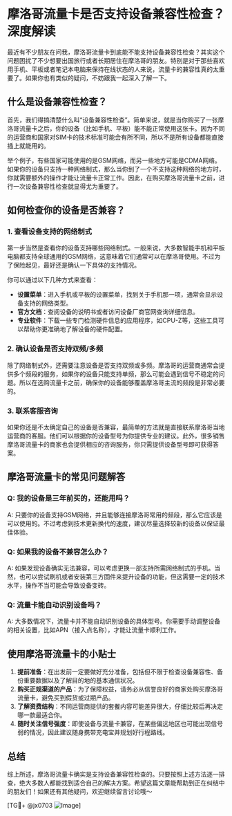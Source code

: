 # 摩洛哥流量卡是否支持设备兼容性检查？深度解读

最近有不少朋友在问我，摩洛哥流量卡到底能不能支持设备兼容性检查？其实这个问题困扰了不少想要出国旅行或者长期居住在摩洛哥的朋友。特别是对于那些喜欢用手机、平板或者笔记本电脑来保持在线状态的人来说，流量卡的兼容性真的太重要了。如果你也有类似的疑问，不妨跟我一起深入了解一下。

## 什么是设备兼容性检查？

首先，我们得搞清楚什么叫“设备兼容性检查”。简单来说，就是当你购买了一张摩洛哥流量卡之后，你的设备（比如手机、平板）能不能正常使用这张卡。因为不同的运营商和国家对SIM卡的技术标准可能会有所不同，所以不是所有设备都能直接插上就能用的。

举个例子，有些国家可能使用的是GSM网络，而另一些地方可能是CDMA网络。如果你的设备只支持一种网络制式，那么当你到了一个不支持这种网络的地方时，你就需要额外的操作才能让流量卡正常工作。因此，在购买摩洛哥流量卡之前，进行一次设备兼容性检查就显得尤为重要了。

## 如何检查你的设备是否兼容？

### 1. 查看设备支持的网络制式

第一步当然是查看你的设备支持哪些网络制式。一般来说，大多数智能手机和平板电脑都支持全球通用的GSM网络，这意味着它们通常可以在摩洛哥使用。不过为了保险起见，最好还是确认一下具体的支持情况。

你可以通过以下几种方式来查看：
- **设置菜单**：进入手机或平板的设置菜单，找到关于手机那一项，通常会显示设备支持的网络类型。
- **官方文档**：查阅设备的说明书或者访问设备厂商官网查询详细信息。
- **专业软件**：下载一些专门检测硬件信息的应用程序，如CPU-Z等，这些工具可以帮助你更准确地了解设备的硬件配置。

### 2. 确认设备是否支持双频/多频

除了网络制式外，还需要注意设备是否支持双频或多频。摩洛哥的运营商通常会提供多个频段的服务，如果你的设备只能支持单频，那么可能会遇到信号不稳定的问题。所以在选购流量卡之前，确保你的设备能够覆盖摩洛哥主流的频段是非常必要的。

### 3. 联系客服咨询

如果你还是不太确定自己的设备是否兼容，最简单的方法就是直接联系摩洛哥当地运营商的客服。他们可以根据你的设备型号为你提供专业的建议。此外，很多销售摩洛哥流量卡的商家也会提供相应的咨询服务，你只需提供设备型号即可获得答案。

## 摩洛哥流量卡的常见问题解答

### Q: 我的设备是三年前买的，还能用吗？
A: 只要你的设备支持GSM网络，并且能够连接摩洛哥常用的频段，那么它应该是可以使用的。不过考虑到技术更新换代的速度，建议尽量选择较新的设备以保证最佳体验。

### Q: 如果我的设备不兼容怎么办？
A: 如果发现设备确实无法兼容，可以考虑更换一部支持所需网络制式的手机。当然，也可以尝试刷机或者安装第三方固件来提升设备的功能，但这需要一定的技术水平，操作不当可能会导致设备变砖。

### Q: 流量卡能自动识别设备吗？
A: 大多数情况下，流量卡并不能自动识别设备的具体型号。你需要手动调整设备的相关设置，比如APN（接入点名称），才能让流量卡顺利工作。

## 使用摩洛哥流量卡的小贴士

1. **提前准备**：在出发前一定要做好充分准备，包括但不限于检查设备兼容性、备份重要数据以及了解目的地的基本通信状况。
2. **购买正规渠道的产品**：为了保障权益，请务必从信誉良好的商家处购买摩洛哥流量卡，避免买到假货或过期产品。
3. **了解资费结构**：不同运营商提供的套餐内容可能差异很大，仔细比较后再决定哪一款最适合你。
4. **随时关注信号强度**：即使设备与流量卡兼容，在某些偏远地区也可能出现信号弱的情况，因此建议随身携带充电宝并规划好行程路线。

## 总结

综上所述，摩洛哥流量卡确实是支持设备兼容性检查的。只要按照上述方法逐一排查，绝大多数人都能找到适合自己的解决方案。希望这篇文章能帮助到正在纠结中的朋友们！如果还有其他疑问，欢迎继续留言讨论哦～

[TG💪+ @jx0703 ![Image](https://github.com/user-attachments/assets/dbca1d08-cadb-493c-b0ec-ad6f7a83f270)]